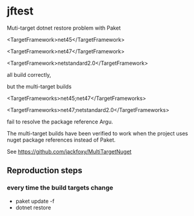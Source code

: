 # jftest

Muti-target dotnet restore problem with Paket

\<TargetFramework>net45\</TargetFramework>

\<TargetFramework>net47\</TargetFramework>

\<TargetFramework>netstandard2.0\</TargetFramework>

all build correctly,

but the multi-target builds

\<TargetFrameworks>net45;net47\</TargetFrameworks>

\<TargetFrameworks>net47;netstandard2.0\</TargetFrameworks>

fail to resolve the package reference Argu.

The multi-target builds have been verified to work when the project uses nuget package references instead of Paket.

See https://github.com/jackfoxy/MultiTargetNuget

## Reproduction steps

### every time the build targets change

- paket update -f 
- dotnet restore



